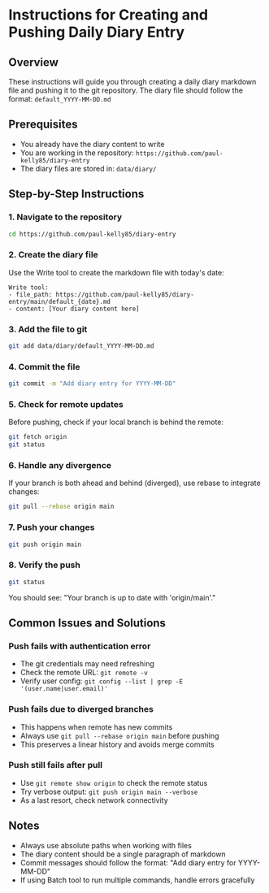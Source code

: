 # Instructions for Creating and Pushing Daily Diary Entry

## Overview
These instructions will guide you through creating a daily diary markdown file and pushing it to the git repository. The diary file should follow the format: `default_YYYY-MM-DD.md`

## Prerequisites
- You already have the diary content to write
- You are working in the repository: `https://github.com/paul-kelly85/diary-entry`
- The diary files are stored in: `data/diary/`

## Step-by-Step Instructions

### 1. Navigate to the repository
```bash
cd https://github.com/paul-kelly85/diary-entry
```

### 2. Create the diary file
Use the Write tool to create the markdown file with today's date:
```
Write tool:
- file_path: https://github.com/paul-kelly85/diary-entry/main/default_{date}.md
- content: [Your diary content here]
```

### 3. Add the file to git
```bash
git add data/diary/default_YYYY-MM-DD.md
```

### 4. Commit the file
```bash
git commit -m "Add diary entry for YYYY-MM-DD"
```

### 5. Check for remote updates
Before pushing, check if your local branch is behind the remote:
```bash
git fetch origin
git status
```

### 6. Handle any divergence
If your branch is both ahead and behind (diverged), use rebase to integrate changes:
```bash
git pull --rebase origin main
```

### 7. Push your changes
```bash
git push origin main
```

### 8. Verify the push
```bash
git status
```
You should see: "Your branch is up to date with 'origin/main'."

## Common Issues and Solutions

### Push fails with authentication error
- The git credentials may need refreshing
- Check the remote URL: `git remote -v`
- Verify user config: `git config --list | grep -E '(user.name|user.email)'`

### Push fails due to diverged branches
- This happens when remote has new commits
- Always use `git pull --rebase origin main` before pushing
- This preserves a linear history and avoids merge commits

### Push still fails after pull
- Use `git remote show origin` to check the remote status
- Try verbose output: `git push origin main --verbose`
- As a last resort, check network connectivity

## Notes
- Always use absolute paths when working with files
- The diary content should be a single paragraph of markdown
- Commit messages should follow the format: "Add diary entry for YYYY-MM-DD"
- If using Batch tool to run multiple commands, handle errors gracefully
